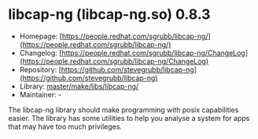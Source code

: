 # libcap-ng (libcap-ng.so) 0.8.3
 - Homepage: [https://people.redhat.com/sgrubb/libcap-ng/](https://people.redhat.com/sgrubb/libcap-ng/)
 - Changelog: [https://people.redhat.com/sgrubb/libcap-ng/ChangeLog](https://people.redhat.com/sgrubb/libcap-ng/ChangeLog)
 - Repository: [https://github.com/stevegrubb/libcap-ng](https://github.com/stevegrubb/libcap-ng)
 - Library: [master/make/libs/libcap-ng/](https://github.com/Freetz-NG/freetz-ng/tree/master/make/libs/libcap-ng/)
 - Maintainer: -

The libcap-ng library should make programming with posix capabilities easier. The library has some utilities to help you analyse a system for apps that may have too much privileges.

